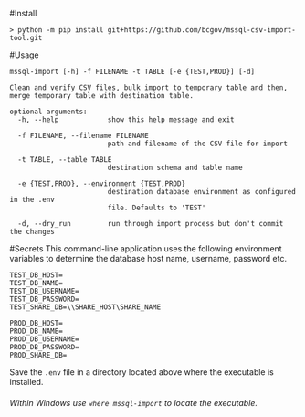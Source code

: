 #Install

`> python -m pip install git+https://github.com/bcgov/mssql-csv-import-tool.git`


#Usage
```
mssql-import [-h] -f FILENAME -t TABLE [-e {TEST,PROD}] [-d]

Clean and verify CSV files, bulk import to temporary table and then, 
merge temporary table with destination table.

optional arguments:
  -h, --help            show this help message and exit

  -f FILENAME, --filename FILENAME
                        path and filename of the CSV file for import
                        
  -t TABLE, --table TABLE
                        destination schema and table name
                        
  -e {TEST,PROD}, --environment {TEST,PROD}
                        destination database environment as configured in the .env
                        file. Defaults to 'TEST'
                        
  -d, --dry_run         run through import process but don't commit the changes

```

#Secrets
This command-line application uses the following environment variables
to determine the database host name, username, password etc. 

```
TEST_DB_HOST=
TEST_DB_NAME=
TEST_DB_USERNAME=
TEST_DB_PASSWORD=
TEST_SHARE_DB=\\SHARE_HOST\SHARE_NAME

PROD_DB_HOST=
PROD_DB_NAME=
PROD_DB_USERNAME=
PROD_DB_PASSWORD=
PROD_SHARE_DB=
```

Save the
`.env` file in a directory located above where the executable is installed.  
###### Within Windows use `where mssql-import` to locate the executable.